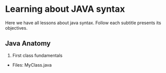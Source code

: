 # Learning about JAVA syntax

Here we have all lessons about java syntax. Follow each subtitle presents its objectives.

## Java Anatomy

1. First class fundamentals

- Files: MyClass.java
